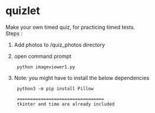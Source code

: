 # quizlet
Make your own timed quiz, for practicing timed tests.  
Steps :  
1. Add photos to /quiz_photos directory  
2. open command prompt  
        
        python imageviewer1.py  
        
3. Note: you might have to install the below dependencies  
        
        python3 -m pip install Pillow  
        
        =================================  
        tkinter and time are already included
      
  
